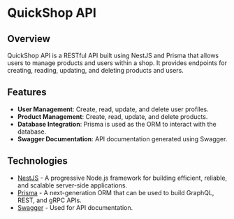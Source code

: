 # QuickShop API

## Overview

QuickShop API is a RESTful API built using NestJS and Prisma that allows users to manage products and users within a shop. It provides endpoints for creating, reading, updating, and deleting products and users.

## Features

- **User Management**: Create, read, update, and delete user profiles.
- **Product Management**: Create, read, update, and delete products.
- **Database Integration**: Prisma is used as the ORM to interact with the database.
- **Swagger Documentation**: API documentation generated using Swagger.

## Technologies

- [NestJS](https://nestjs.com/) - A progressive Node.js framework for building efficient, reliable, and scalable server-side applications.
- [Prisma](https://www.prisma.io/) - A next-generation ORM that can be used to build GraphQL, REST, and gRPC APIs.
- [Swagger](https://swagger.io/) - Used for API documentation.